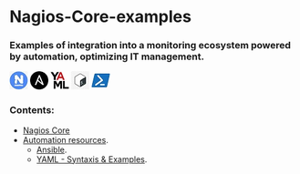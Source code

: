 # Nagios-Core-examples 
### Examples of integration into a monitoring ecosystem powered by automation, optimizing IT management.
![](/images/nagios_logo_32.jpg) ![](/images/ansible_logo_32.jpg) ![](/images/yaml_original_32.jpg) ![](/images/bash_logo_32.jpg) ![](/images/powershell_logo_32.jpg)
### Contents:
- [Nagios Core](/Nagios-Core)
- [Automation resources](/automation-resources).
    - [Ansible](/automation-resources/Ansible).
    - [YAML - Syntaxis & Examples](/automation-resources/YAML-syntaxis-and-examples).
